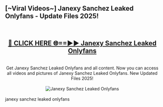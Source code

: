 <h2>[~Viral Videos~] Janexy Sanchez Leaked Onlyfans - Update Files 2025!</h2>
<br>
<div align="center">
<h2><a href="https://betterlinks.top/A2PfLJ" rel="nofollow">🔴 CLICK HERE 🌐==►► Janexy Sanchez Leaked Onlyfans</a></h2>
<br>
Get Janexy Sanchez Leaked Onlyfans and all content. Now you can access all videos and pictures of Janexy Sanchez Leaked Onlyfans. New Updated Files 2025!
<br>
<br>
<a href="https://betterlinks.top/A2PfLJ" rel="nofollow" data-target="animated-image.originalLink"><img src="https://i.ibb.co.com/WyWwxjT/player-gif2.gif" alt="Janexy Sanchez Leaked Onlyfans" style="max-width: 100%; display: inline-block;" data-target="animated-image.originalImage"></a>
</div>
<br>
janexy sanchez leaked onlyfans